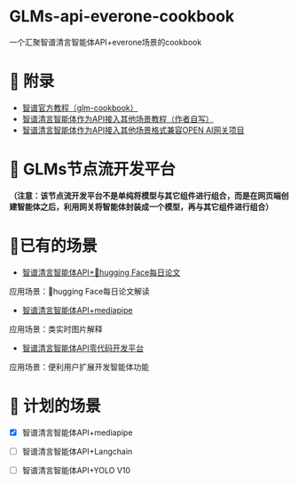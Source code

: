# GLMs-api-everone-cookbook

一个汇聚智谱清言智能体API+everone场景的cookbook

# 📖 附录

- [智谱官方教程（glm-cookbook）](https://github.com/MetaGLM/glm-cookbook)
- [智谱清言智能体作为API接入其他场景教程（作者自写）](https://github.com/2404589803/Zhipu-Qingyan-Agent-Cookbook)
- [智谱清言智能体作为API接入其他场景格式兼容OPEN AI网关项目](https://github.com/LLM-Red-Team/zhipuai-agent-to-openai)

# 🧠 GLMs节点流开发平台

**（注意：该节点流开发平台不是单纯将模型与其它组件进行组合，而是在网页端创建智能体之后，利用网关将智能体封装成一个模型，再与其它组件进行组合）**



# 🤖已有的场景

- [智谱清言智能体API+🤗hugging Face每日论文](https://github.com/2404589803/hf-daily-paper-newsletter-chinese)

应用场景：🤗hugging Face每日论文解读


- [智谱清言智能体API+mediapipe](https://github.com/2404589803/GLMs-api-everone-cookbook/tree/main/GLMS-API-mediapipe)

应用场景：类实时图片解释

- [智谱清言智能体API零代码开发平台](https://github.com/2404589803/GLMs-API-agent-platform)

应用场景：便利用户扩展开发智能体功能

# 📕 计划的场景

- [X] 智谱清言智能体API+mediapipe
- [ ] 智谱清言智能体API+Langchain
- [ ] 智谱清言智能体API+YOLO V10

